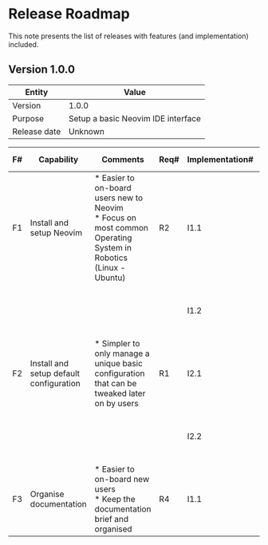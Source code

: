 # Release Roadmap

This note presents the list of releases with features (and implementation) included.

## Version 1.0.0

| Entity | Value |
| --- | --- |
| Version | 1.0.0 |
| Purpose | Setup a basic Neovim IDE interface |
| Release date | Unknown |

| F# | Capability | Comments | Req# | Implementation# | Description | Challenges | Decision | Progress State |
| --- | --- | --- | --- | --- | --- | --- | --- | --- |
| F1 | Install and setup Neovim | \* Easier to on-board users new to Neovim<br>\* Focus on most common Operating System in Robotics (Linux - Ubuntu) | R2 | I1.1 | Create a utility to manage the installation / uninstallation of Neovim | \* Supporting a wide range of OS and evolving software | OK | DONE |
| | | | | I1.2 | Refer to the official Neovim installation instructions in documentation | | OK | DONE |
| F2 | Install and setup default configuration | \* Simpler to only manage a unique basic configuration that can be tweaked later on by users | R1 | I2.1 | Create a utility to manage setup and cleanup of the default configuration | | OK | DONE |
| | | | | I2.2 | Improve the utility to setup and cleanup a custom configuration | \* Supporting a fully customisable configuration | MAYBE | DONE (LIMITED) |
| F3 | Organise documentation | \* Easier to on-board new users<br>\* Keep the documentation brief and organised | R4 | I1.1 | Create a separate `docs` folder to keep documentation tidy | \* Maintaining the documentation | OK | DONE (BASIC) |

